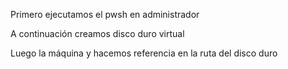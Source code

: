 Primero ejecutamos el pwsh en administrador

A continuación creamos disco duro virtual

Luego la máquina y hacemos referencia en la ruta del disco duro